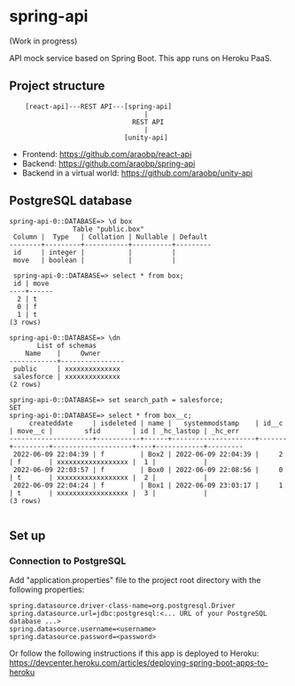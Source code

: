 # spring-api
 
(Work in progress)

API mock service based on Spring Boot. This app runs on Heroku PaaS.

## Project structure

```
    [react-api]---REST API---[spring-api]
                                  |
                               REST API
                                  |
                             [unity-api]
```

- Frontend: https://github.com/araobp/react-api
- Backend: https://github.com/araobp/spring-api
- Backend in a virtual world: https://github.com/araobp/unity-api

## PostgreSQL database
```
spring-api-0::DATABASE=> \d box
                Table "public.box"
 Column |  Type   | Collation | Nullable | Default 
--------+---------+-----------+----------+---------
 id     | integer |           |          | 
 move   | boolean |           |          | 
 
 spring-api-0::DATABASE=> select * from box;
 id | move 
----+------
  2 | t
  0 | f
  1 | t
(3 rows)

spring-api-0::DATABASE=> \dn
       List of schemas
    Name    |     Owner      
------------+----------------
 public     | xxxxxxxxxxxxxx
 salesforce | xxxxxxxxxxxxxx
(2 rows)

spring-api-0::DATABASE=> set search_path = salesforce;
SET
spring-api-0::DATABASE=> select * from box__c;
     createddate     | isdeleted | name |   systemmodstamp    | id__c | move__c |        sfid        | id | _hc_lastop | _hc_err 
---------------------+-----------+------+---------------------+-------+---------+--------------------+----+------------+---------
 2022-06-09 22:04:39 | f         | Box2 | 2022-06-09 22:04:39 |     2 | f       | xxxxxxxxxxxxxxxxxx |  1 |            | 
 2022-06-09 22:03:57 | f         | Box0 | 2022-06-09 22:08:56 |     0 | t       | xxxxxxxxxxxxxxxxxx |  2 |            | 
 2022-06-09 22:04:24 | f         | Box1 | 2022-06-09 23:03:17 |     1 | t       | xxxxxxxxxxxxxxxxxx |  3 |            | 
(3 rows)


```

## Set up

### Connection to PostgreSQL

Add "application.properties" file to the project root directory with the following properties:

```
spring.datasource.driver-class-name=org.postgresql.Driver
spring.datasource.url=jdbc:postgresql:<... URL of your PostgreSQL database ...>
spring.datasource.username=<username>
spring.datasource.password=<password>
```

Or follow the following instructions if this app is deployed to Heroku: https://devcenter.heroku.com/articles/deploying-spring-boot-apps-to-heroku
